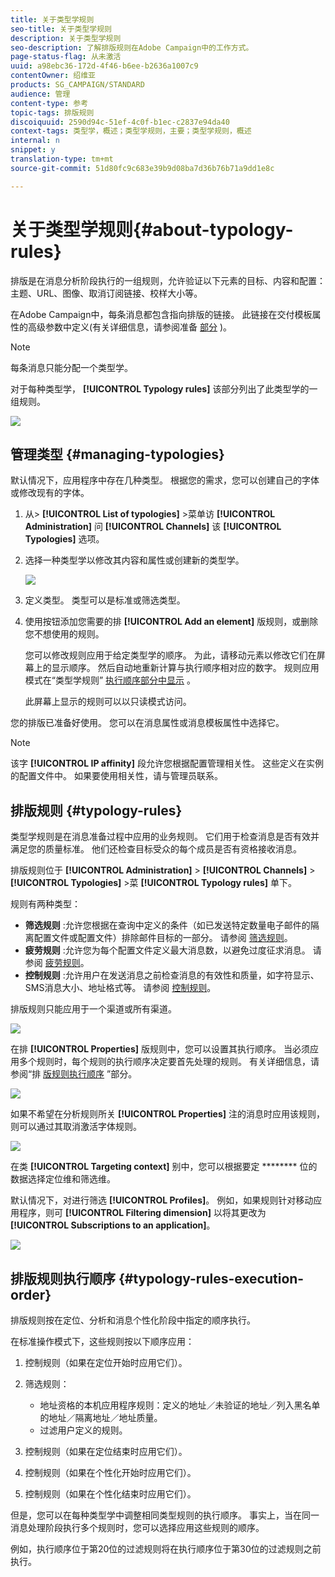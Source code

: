 ```yaml
---
title: 关于类型学规则
seo-title: 关于类型学规则
description: 关于类型学规则
seo-description: 了解排版规则在Adobe Campaign中的工作方式。
page-status-flag: 从未激活
uuid: a98ebc36-172d-4f46-b6ee-b2636a1007c9
contentOwner: 绍维亚
products: SG_CAMPAIGN/STANDARD
audience: 管理
content-type: 参考
topic-tags: 排版规则
discoiquuid: 2590d94c-51ef-4c0f-b1ec-c2837e94da40
context-tags: 类型学，概述；类型学规则，主要；类型学规则，概述
internal: n
snippet: y
translation-type: tm+mt
source-git-commit: 51d80fc9c683e39b9d08ba7d36b76b71a9dd1e8c

---
```



# 关于类型学规则{#about-typology-rules}

排版是在消息分析阶段执行的一组规则，允许验证以下元素的目标、内容和配置：主题、URL、图像、取消订阅链接、校样大小等。

在Adobe Campaign中，每条消息都包含指向排版的链接。 此链接在交付模板属性的高级参数中定义(有关详细信息，请参阅准备 [部分](../../administration/using/configuring-email-channel.md#preparation) )。

>[!NOTE]
>
>每条消息只能分配一个类型学。

对于每种类型学， **[!UICONTROL Typology rules]** 该部分列出了此类型学的一组规则。

![](assets/typology_typo-rule-list.png)

## 管理类型 {#managing-typologies}

默认情况下，应用程序中存在几种类型。 根据您的需求，您可以创建自己的字体或修改现有的字体。

1. 从&gt; **[!UICONTROL List of typologies]** &gt;菜单访 **[!UICONTROL Administration]** 问 **[!UICONTROL Channels]** 该 **[!UICONTROL Typologies]** 选项。
1. 选择一种类型学以修改其内容和属性或创建新的类型学。

   ![](assets/typology_list.png)

1. 定义类型。 类型可以是标准或筛选类型。
1. 使用按钮添加您需要的排 **[!UICONTROL Add an element]** 版规则，或删除您不想使用的规则。

   您可以修改规则应用于给定类型学的顺序。 为此，请移动元素以修改它们在屏幕上的显示顺序。 然后自动地重新计算与执行顺序相对应的数字。 规则应用模式在“类型学规则” [执行顺序部分中显示](#typology-rules-execution-order) 。

   此屏幕上显示的规则可以以只读模式访问。

您的排版已准备好使用。 您可以在消息属性或消息模板属性中选择它。

>[!NOTE]
>
>该字 **[!UICONTROL IP affinity]** 段允许您根据配置管理相关性。 这些定义在实例的配置文件中。 如果要使用相关性，请与管理员联系。

## 排版规则 {#typology-rules}

类型学规则是在消息准备过程中应用的业务规则。 它们用于检查消息是否有效并满足您的质量标准。 他们还检查目标受众的每个成员是否有资格接收消息。

排版规则位于 **[!UICONTROL Administration]** &gt; **[!UICONTROL Channels]** &gt; **[!UICONTROL Typologies]** &gt;菜 **[!UICONTROL Typology rules]** 单下。

规则有两种类型：

* **筛选规则** :允许您根据在查询中定义的条件（如已发送特定数量电子邮件的隔离配置文件或配置文件）排除邮件目标的一部分。 请参阅 [筛选规则](../../administration/using/filtering-rules.md)。
* **疲劳规则** :允许您为每个配置文件定义最大消息数，以避免过度征求消息。 请参阅 [疲劳规则](../../administration/using/fatigue-rules.md)。
* **控制规则** :允许用户在发送消息之前检查消息的有效性和质量，如字符显示、SMS消息大小、地址格式等。 请参阅 [控制规则](../../administration/using/control-rules.md)。

排版规则只能应用于一个渠道或所有渠道。

![](assets/typology_channel.png)

在排 **[!UICONTROL Properties]** 版规则中，您可以设置其执行顺序。 当必须应用多个规则时，每个规则的执行顺序决定要首先处理的规则。 有关详细信息，请参阅“排 [版规则执行顺序](#typology-rules-execution-order) ”部分。

![](assets/typology_rule-active.png)

如果不希望在分析规则所关 **[!UICONTROL Properties]** 注的消息时应用该规则，则可以通过其取消激活字体规则。

![](assets/typology_rule-order.png)

在类 **[!UICONTROL Targeting context]** 别中，您可以根据要定 ******** 位的数据选择定位维和筛选维。

默认情况下，对进行筛选 **[!UICONTROL Profiles]**。 例如，如果规则针对移动应用程序，则可 **[!UICONTROL Filtering dimension]** 以将其更改为 **[!UICONTROL Subscriptions to an application]**。

![](assets/typology_rule-order_2.png)

## 排版规则执行顺序 {#typology-rules-execution-order}

排版规则按在定位、分析和消息个性化阶段中指定的顺序执行。

在标准操作模式下，这些规则按以下顺序应用：

1. 控制规则（如果在定位开始时应用它们）。
1. 筛选规则：

   * 地址资格的本机应用程序规则：定义的地址／未验证的地址／列入黑名单的地址／隔离地址／地址质量。
   * 过滤用户定义的规则。

1. 控制规则（如果在定位结束时应用它们）。
1. 控制规则（如果在个性化开始时应用它们）。
1. 控制规则（如果在个性化结束时应用它们）。

但是，您可以在每种类型学中调整相同类型规则的执行顺序。 事实上，当在同一消息处理阶段执行多个规则时，您可以选择应用这些规则的顺序。

例如，执行顺序位于第20位的过滤规则将在执行顺序位于第30位的过滤规则之前执行。
